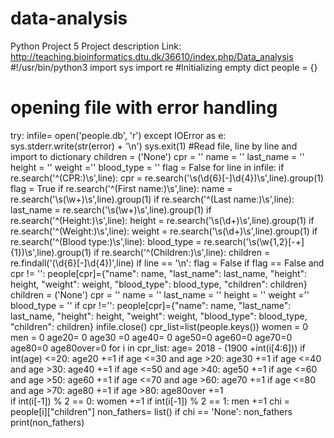 # data-analysis
Python Project 5
Project description Link: http://teaching.bioinformatics.dtu.dk/36610/index.php/Data_analysis
#!/usr/bin/python3
import sys
import re
#Initializing empty dict
people = {}
# opening file with error handling
try:
	infile=  open('people.db', 'r')
except IOError as e:
	sys.stderr.write(str(error) + '\n')
	sys.exit(1)
#Read file, line by line and import to dictionary 
children = ('None')
cpr = ''
name = ''
last_name = ''
height = ''
weight =''
blood_type = ''
flag = False
for line in infile:
	if re.search('^(CPR:)\s',line):
		cpr = re.search('\s(\d{6}[-]\d{4})\s',line).group(1)
		flag = True
	if re.search('^(First name:)\s',line):
		name = re.search('\s(\w+)\s',line).group(1)
	if re.search('^(Last name:)\s',line):
		last_name = re.search('\s(\w+)\s',line).group(1)
	if re.search('^(Height:)\s',line):
		height = re.search('\s(\d+)\s',line).group(1)
	if re.search('^(Weight:)\s',line):
		weight = re.search('\s(\d+)\s',line).group(1)
	if re.search('^(Blood type:)\s',line):
		blood_type = re.search('\s(\w{1,2}[-+]{1})\s',line).group(1)
	if re.search('^(Children:)\s',line):
		children = re.findall('(\d{6}[-]\d{4})',line)
	if line == '\n':
		flag = False
	if flag == False and cpr != '': 
		people[cpr]={"name": name, "last_name": last_name, "height": height, "weight": weight, "blood_type": blood_type, "children": children}
		children = ('None')
		cpr = ''
		name = ''
		last_name = ''
		height = ''
		weight =''
		blood_type = ''
if cpr !='':
	people[cpr]={"name": name, "last_name": last_name, "height": height, "weight": weight, "blood_type": blood_type, "children": children}
infile.close()
cpr_list=list(people.keys())
women = 0
men = 0
age20= 0
age30 =0
age40= 0
age50=0
age60=0
age70=0
age80=0
age80over=0
for i in cpr_list:
	age= 2018 - (1900 +int(i[4:6]))
	if int(age) <=20:
		age20 +=1
	if age <=30 and age >20:
		age30 +=1
	if age <=40 and age >30:
		age40 +=1
	if age <=50 and age >40:
		age50 +=1
	if age <=60 and age >50:
		age60 +=1
	if age <=70 and age >60:
		age70 +=1
	if age <=80 and age >70:
		age80 +=1
	if age >80:
		age80over +=1	
	if int(i[-1]) % 2 == 0:
		women +=1
	if int(i[-1]) % 2 == 1:
		men +=1
		chi = people[i]["children"]
		non_fathers= list()
		if chi == 'None':
			non_fathers
print(non_fathers)



	
	
	
	
